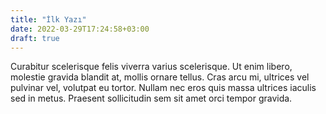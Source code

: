 ```yaml
---
title: "İlk Yazı"
date: 2022-03-29T17:24:58+03:00
draft: true
---
```


Curabitur scelerisque felis viverra varius scelerisque. Ut enim libero, molestie gravida blandit at, mollis ornare tellus. Cras arcu mi, ultrices vel pulvinar vel, volutpat eu tortor. Nullam nec eros quis massa ultrices iaculis sed in metus. Praesent sollicitudin sem sit amet orci tempor gravida.